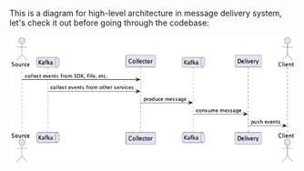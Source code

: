 This is a diagram for high-level architecture in message delivery system, let's check it out before going through the codebase:

![img.png](img.png)
